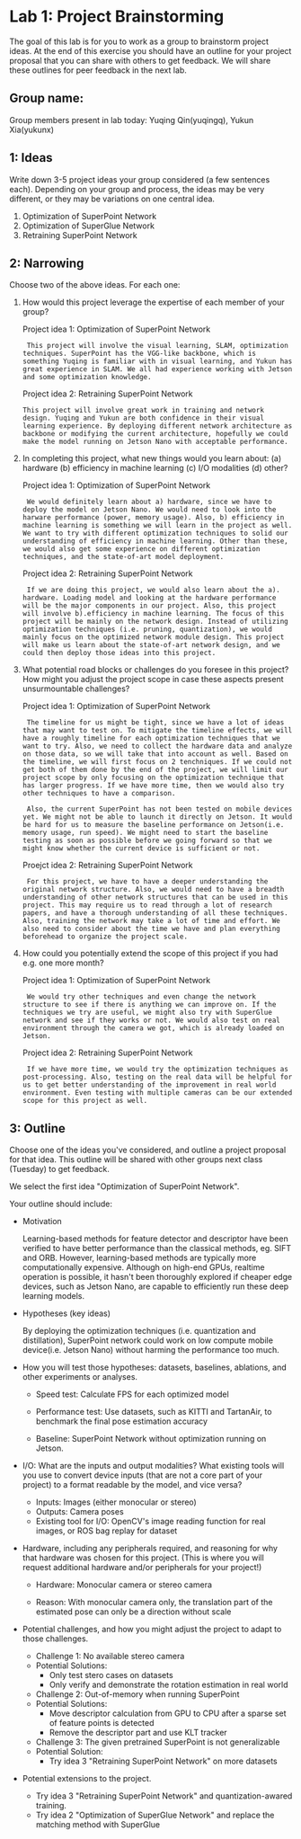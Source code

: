 Lab 1: Project Brainstorming
===
The goal of this lab is for you to work as a group to brainstorm project ideas. At the end of this exercise you should have an outline for your project proposal that you can share with others to get feedback. We will share these outlines for peer feedback in the next lab.

Group name:
---
Group members present in lab today: Yuqing Qin(yuqingq), Yukun Xia(yukunx)

1: Ideas
----
Write down 3-5 project ideas your group considered (a few sentences each). Depending on your group and process, the ideas may be very different, or they may be variations on one central idea.
 1. Optimization of SuperPoint Network
 2. Optimization of SuperGlue Network
 3. Retraining SuperPoint Network



2: Narrowing
----
Choose two of the above ideas. For each one:
1. How would this project leverage the expertise of each member of your group?

    Project idea 1: Optimization of SuperPoint Network
        
        This project will involve the visual learning, SLAM, optimization techniques. SuperPoint has the VGG-like backbone, which is something Yuqing is familiar with in visual learning, and Yukun has great experience in SLAM. We all had experience working with Jetson and some optimization knowledge. 
    
    Project idea 2: Retraining SuperPoint Network
       
       This project will involve great work in training and network design. Yuqing and Yukun are both confidence in their visual learning experience. By deploying different network architecture as backbone or modifying the current architecture, hopefully we could make the model running on Jetson Nano with acceptable performance. 
        

2. In completing this project, what new things would you learn about: (a) hardware (b) efficiency in machine learning (c) I/O modalities (d) other?
    
    Project idea 1: Optimization of SuperPoint Network
        
        We would definitely learn about a) hardware, since we have to deploy the model on Jetson Nano. We would need to look into the harware performance (power, memory usage). Also, b) efficiency in machine learning is something we will learn in the project as well. We want to try with different optimization techniques to solid our understanding of efficiency in machine learning. Other than these, we would also get some experience on different optimization techniques, and the state-of-art model deployment. 
    
    Project idea 2: Retraining SuperPoint Network
        
        If we are doing this project, we would also learn about the a). hardware. Loading model and looking at the hardware performance will be the major components in our project. Also, this project will involve b).efficiency in machine learning. The focus of this project will be mainly on the network design. Instead of utilizing optimization techniques (i.e. pruning, quantization), we would mainly focus on the optimized network module design. This project will make us learn about the state-of-art network design, and we could then deploy those ideas into this project.

3. What potential road blocks or challenges do you foresee in this project? How might you adjust the project scope in case these aspects present unsurmountable challenges?
    
    Project idea 1: Optimization of SuperPoint Network
        
        The timeline for us might be tight, since we have a lot of ideas that may want to test on. To mitigate the timeline effects, we will have a roughly timeline for each optimization techniques that we want to try. Also, we need to collect the hardware data and analyze on those data, so we will take that into account as well. Based on the timeline, we will first focus on 2 tenchniques. If we could not get both of them done by the end of the project, we will limit our project scope by only focusing on the optimization technique that has larger progress. If we have more time, then we would also try other techniques to have a comparison. 

        Also, the current SuperPoint has not been tested on mobile devices yet. We might not be able to launch it directly on Jetson. It would be hard for us to measure the baseline performance on Jetson(i.e. memory usage, run speed). We might need to start the baseline testing as soon as possible before we going forward so that we might know whether the current device is sufficient or not.
    
    Proejct idea 2: Retraining SuperPoint Network
        
        For this project, we have to have a deeper understanding the original network structure. Also, we would need to have a breadth understanding of other network structures that can be used in this project. This may require us to read through a lot of research papers, and have a thorough understanding of all these techniques. Also, training the network may take a lot of time and effort. We also need to consider about the time we have and plan everything beforehead to organize the project scale. 


4. How could you potentially extend the scope of this project if you had e.g. one more month?
    
    Project idea 1: Optimization of SuperPoint Network
        
        We would try other techniques and even change the network structure to see if there is anything we can improve on. If the techniques we try are useful, we might also try with SuperGlue network and see if they works or not. We would also test on real environment through the camera we got, which is already loaded on Jetson. 

    Project idea 2: Retraining SuperPoint Network
        
        If we have more time, we would try the optimization techniques as post-processing. Also, testing on the real data will be helpful for us to get better understanding of the improvement in real world environment. Even testing with multiple cameras can be our extended scope for this project as well. 

3: Outline
----
Choose one of the ideas you've considered, and outline a project proposal for that idea. This outline will be shared with other groups next class (Tuesday) to get feedback.

We select the first idea "Optimization of SuperPoint Network".

Your outline should include:
- Motivation

    Learning-based methods for feature detector and descriptor have been verified to have better performance than the classical methods, eg. SIFT and ORB. However, learning-based methods are typically more computationally expensive. Although on high-end GPUs, realtime operation is possible, it hasn't been thoroughly explored if cheaper edge devices, such as Jetson Nano, are capable to efficiently run these deep learning models. 

- Hypotheses (key ideas)

    By deploying the optimization techniques (i.e. quantization and distillation), SuperPoint network could work on low compute mobile device(i.e. Jetson Nano) without harming the performance too much. 

- How you will test those hypotheses: datasets, baselines, ablations, and other experiments or analyses.

    * Speed test: Calculate FPS for each optimized model
    * Performance test: Use datasets, such as KITTI and TartanAir, to benchmark the final pose estimation accuracy

    * Baseline: SuperPoint Network without optimization running on Jetson.

- I/O: What are the inputs and output modalities? What existing tools will you use to convert device inputs (that are not a core part of your project) to a format readable by the model, and vice versa?

    * Inputs: Images (either monocular or stereo)
    * Outputs: Camera poses
    * Existing tool for I/O: OpenCV's image reading function for real images, or ROS bag replay for dataset

- Hardware, including any peripherals required, and reasoning for why that hardware was chosen for this project. (This is where you will request additional hardware and/or peripherals for your project!)

    * Hardware:
        Monocular camera or stereo camera

    * Reason:
        With monocular camera only, the translation part of the estimated pose can only be a direction without scale

- Potential challenges, and how you might adjust the project to adapt to those challenges.

    - Challenge 1: No available stereo camera
    - Potential Solutions:  
        - Only test stero cases on datasets
        - Only verify and demonstrate the rotation estimation in real world
    - Challenge 2: Out-of-memory when running SuperPoint
    - Potential Solutions:
        - Move descriptor calculation from GPU to CPU after a sparse set of feature points is detected
        - Remove the descriptor part and use KLT tracker
    - Challenge 3: The given pretrained SuperPoint is not generalizable
    - Potential Solution:
        - Try idea 3 "Retraining SuperPoint Network" on more datasets

- Potential extensions to the project.

    - Try idea 3 "Retraining SuperPoint Network" and quantization-awared training.
    - Try idea 2 "Optimization of SuperGlue Network" and replace the matching method with SuperGlue